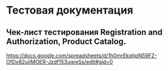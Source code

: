 # Тестовая документация
## Чек-лист тестирования Registration and Authorization, Product Catalog.
https://docs.google.com/spreadsheets/d/1h0mrEkqtjpN59FZ-OfDx82ujIMOER-Jzdf153ugreSs/edit#gid=0
